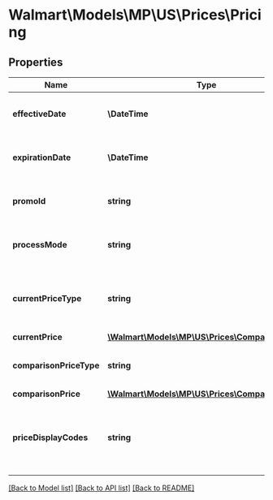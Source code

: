 # Walmart\Models\MP\US\Prices\Pricing

## Properties

Name | Type | Description | Notes
------------ | ------------- | ------------- | -------------
**effectiveDate** | **\DateTime** | This is applicable only for promotions | [optional]
**expirationDate** | **\DateTime** | This is applicable only for promotions | [optional]
**promoId** | **string** | This is applicable only for promotions | [optional]
**processMode** | **string** | This is applicable only for promotions | [optional]
**currentPriceType** | **string** | This is applicable only for both promotions and price |
**currentPrice** | [**\Walmart\Models\MP\US\Prices\ComparisonPrice**](ComparisonPrice.md) |  |
**comparisonPriceType** | **string** | This is applicable only for promotions | [optional]
**comparisonPrice** | [**\Walmart\Models\MP\US\Prices\ComparisonPrice**](ComparisonPrice.md) |  | [optional]
**priceDisplayCodes** | **string** | Represent promo placement. This is applicable only for promotions | [optional]


[[Back to Model list]](./) [[Back to API list]](../../../../../README.md#supported-apis) [[Back to README]](../../../../../README.md)
